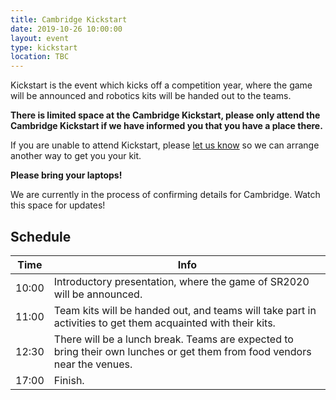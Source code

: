 ```yaml
---
title: Cambridge Kickstart
date: 2019-10-26 10:00:00
layout: event
type: kickstart
location: TBC
---
```


Kickstart is the event which kicks off a competition year, where the game will
be announced and robotics kits will be handed out to the teams.

**There is limited space at the Cambridge Kickstart, please only attend the Cambridge
Kickstart if we have informed you that you have a place there.**

If you are unable to attend Kickstart, please [let us know][teams-contact] so we
can arrange another way to get you your kit.

**Please bring your laptops!**

We are currently in the process of confirming details for Cambridge. Watch this
space for updates!

## Schedule

| Time  | Info |
|-------|------|
| 10:00 | Introductory presentation, where the game of SR2020 will be announced. |
| 11:00 | Team kits will be handed out, and teams will take part in activities to get them acquainted with their kits. |
| 12:30 | There will be a lunch break. Teams are expected to bring their own lunches or get them from food vendors near the venues. |
| 17:00 | Finish. |

[teams-contact]: mailto:teams@studentrobotics.org
